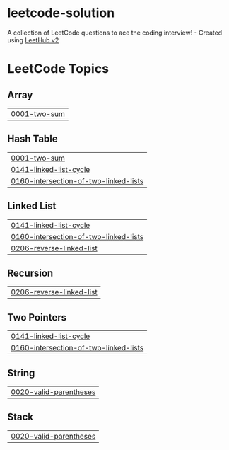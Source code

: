 # leetcode-solution
A collection of LeetCode questions to ace the coding interview! - Created using [LeetHub v2](https://github.com/arunbhardwaj/LeetHub-2.0)

<!---LeetCode Topics Start-->
# LeetCode Topics
## Array
|  |
| ------- |
| [0001-two-sum](https://github.com/SwayamRP/leetcode-solution/tree/master/0001-two-sum) |
## Hash Table
|  |
| ------- |
| [0001-two-sum](https://github.com/SwayamRP/leetcode-solution/tree/master/0001-two-sum) |
| [0141-linked-list-cycle](https://github.com/SwayamRP/leetcode-solution/tree/master/0141-linked-list-cycle) |
| [0160-intersection-of-two-linked-lists](https://github.com/SwayamRP/leetcode-solution/tree/master/0160-intersection-of-two-linked-lists) |
## Linked List
|  |
| ------- |
| [0141-linked-list-cycle](https://github.com/SwayamRP/leetcode-solution/tree/master/0141-linked-list-cycle) |
| [0160-intersection-of-two-linked-lists](https://github.com/SwayamRP/leetcode-solution/tree/master/0160-intersection-of-two-linked-lists) |
| [0206-reverse-linked-list](https://github.com/SwayamRP/leetcode-solution/tree/master/0206-reverse-linked-list) |
## Recursion
|  |
| ------- |
| [0206-reverse-linked-list](https://github.com/SwayamRP/leetcode-solution/tree/master/0206-reverse-linked-list) |
## Two Pointers
|  |
| ------- |
| [0141-linked-list-cycle](https://github.com/SwayamRP/leetcode-solution/tree/master/0141-linked-list-cycle) |
| [0160-intersection-of-two-linked-lists](https://github.com/SwayamRP/leetcode-solution/tree/master/0160-intersection-of-two-linked-lists) |
## String
|  |
| ------- |
| [0020-valid-parentheses](https://github.com/SwayamRP/leetcode-solution/tree/master/0020-valid-parentheses) |
## Stack
|  |
| ------- |
| [0020-valid-parentheses](https://github.com/SwayamRP/leetcode-solution/tree/master/0020-valid-parentheses) |
<!---LeetCode Topics End-->